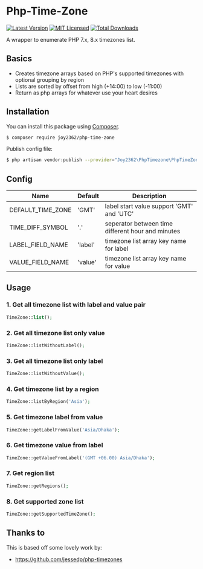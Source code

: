 # Php-Time-Zone

[![Latest Version](https://img.shields.io/github/release/joy2362/php-time-zone.svg?style=flat-square)](https://github.com/jessedp/php-timezones/releases)
[![MIT Licensed](https://img.shields.io/badge/license-MIT-brightgreen.svg?style=flat-square)](LICENSE.md)
[![Total Downloads](https://img.shields.io/packagist/dt/joy2362/php-time-zone.svg?style=flat-square)](https://packagist.org/packages/joy2362/php-time-zone)

A wrapper to enumerate PHP 7.x, 8.x timezones list.

## Basics

- Creates timezone arrays based on PHP's supported timezones with optional grouping by region
- Lists are sorted by offset from high (+14:00) to low (-11:00)
- Return as php arrays for whatever use your heart desires

## Installation

You can install this package using [Composer](https://getcomposer.org).

```bash
$ composer require joy2362/php-time-zone
```

Publish config file:

```bash
$ php artisan vendor:publish --provider="Joy2362\PhpTimezone\PhpTimeZoneServiceProvider" --tag="config"
```

## Config

| Name              | Default | Description                                       |
| ----------------- | ------- | ------------------------------------------------- |
| DEFAULT_TIME_ZONE | 'GMT'   | label start value support 'GMT' and 'UTC'         |
| TIME_DIFF_SYMBOL  | '.'     | seperator between time different hour and minutes |
| LABEL_FIELD_NAME  | 'label' | timezone list array key name for label            |
| VALUE_FIELD_NAME  | 'value' | timezone list array key name for value            |

## Usage

### 1. Get all timezone list with label and value pair

```php
TimeZone::list();
```

### 2. Get all timezone list only value

```php
TimeZone::listWithoutLabel();
```

### 3. Get all timezone list only label

```php
TimeZone::listWithoutValue();
```

### 4. Get timezone list by a region

```php
TimeZone::listByRegion('Asia');
```

### 5. Get timezone label from value

```php
TimeZone::getLabelFromValue('Asia/Dhaka');
```

### 6. Get timezone value from label

```php
TimeZone::getValueFromLabel('(GMT +06.00) Asia/Dhaka');
```

### 7. Get region list

```php
TimeZone::getRegions();
```

### 8. Get supported zone list

```php
TimeZone::getSupportedTimeZone();
```

## Thanks to

This is based off some lovely work by:

- https://github.com/jessedp/php-timezones
